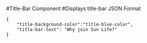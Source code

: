 #Title-Bar Component
#Displays title-bar
JSON Format
```
{
    "title-background-color":"title-blue-color",
    "title-bar-text": "Why join Sun Life?"
}
```
<!-- Classes available for "title-background-color"" are "title-yellow-color","title-blue-color" and links colors are changed accordingly -->